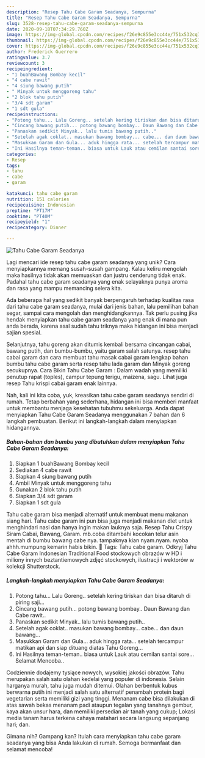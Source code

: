 ```yaml
---
description: "Resep Tahu Cabe Garam Seadanya, Sempurna"
title: "Resep Tahu Cabe Garam Seadanya, Sempurna"
slug: 3528-resep-tahu-cabe-garam-seadanya-sempurna
date: 2020-09-18T07:34:29.760Z
image: https://img-global.cpcdn.com/recipes/f26e9c855e3cc44e/751x532cq70/tahu-cabe-garam-seadanya-foto-resep-utama.jpg
thumbnail: https://img-global.cpcdn.com/recipes/f26e9c855e3cc44e/751x532cq70/tahu-cabe-garam-seadanya-foto-resep-utama.jpg
cover: https://img-global.cpcdn.com/recipes/f26e9c855e3cc44e/751x532cq70/tahu-cabe-garam-seadanya-foto-resep-utama.jpg
author: Frederick Guerrero
ratingvalue: 3.7
reviewcount: 3
recipeingredient:
- "1 buahBawang Bombay kecil"
- "4 cabe rawit"
- "4 siung bawang putih"
- " Minyak untuk menggoreng tahu"
- "2 blok tahu putih"
- "3/4 sdt garam"
- "1 sdt gula"
recipeinstructions:
- "Potong tahu... Lalu Goreng.. setelah kering tiriskan dan bisa ditaruh di piring saji..."
- "Cincang bawang putih... potong bawang bombay.. Daun Bawang dan Cabe rawit.."
- "Panaskan sedikit Minyak.. lalu tumis bawang putih.."
- "Setelah agak coklat.. masukan bawang bombay... cabe... dan daun bawang..."
- "Masukkan Garam dan Gula... aduk hingga rata... setelah tercampur matikan api dan siap dituang diatas Tahu Goreng..."
- "Ini Hasilnya teman-teman.. biasa untuk Lauk atau cemilan santai sore... Selamat Mencoba.."
categories:
- Resep
tags:
- tahu
- cabe
- garam

katakunci: tahu cabe garam 
nutrition: 151 calories
recipecuisine: Indonesian
preptime: "PT17M"
cooktime: "PT40M"
recipeyield: "1"
recipecategory: Dinner

---
```



![Tahu Cabe Garam Seadanya](https://img-global.cpcdn.com/recipes/f26e9c855e3cc44e/751x532cq70/tahu-cabe-garam-seadanya-foto-resep-utama.jpg)

Lagi mencari ide resep tahu cabe garam seadanya yang unik? Cara menyiapkannya memang susah-susah gampang. Kalau keliru mengolah maka hasilnya tidak akan memuaskan dan justru cenderung tidak enak. Padahal tahu cabe garam seadanya yang enak selayaknya punya aroma dan rasa yang mampu memancing selera kita.

Ada beberapa hal yang sedikit banyak berpengaruh terhadap kualitas rasa dari tahu cabe garam seadanya, mulai dari jenis bahan, lalu pemilihan bahan segar, sampai cara mengolah dan menghidangkannya. Tak perlu pusing jika hendak menyiapkan tahu cabe garam seadanya yang enak di mana pun anda berada, karena asal sudah tahu triknya maka hidangan ini bisa menjadi sajian spesial.

Selanjutnya, tahu goreng akan ditumis kembali bersama cincangan cabai, bawang putih, dan bumbu-bumbu, yaitu garam salah satunya. resep tahu cabai garam dan cara membuat tahu masak cabai garam lengkap bahan bumbu tahu cabe garam serta resep tahu lada garam dan Minyak goreng secukupnya. Cara Bikin Tahu Cabe Garam : Dalam wadah yang memiliki penutup rapat (toples), campur tepung terigu, maizena, sagu. Lihat juga resep Tahu krispi cabai garam enak lainnya.


Nah, kali ini kita coba, yuk, kreasikan tahu cabe garam seadanya sendiri di rumah. Tetap berbahan yang sederhana, hidangan ini bisa memberi manfaat untuk membantu menjaga kesehatan tubuhmu sekeluarga. Anda dapat menyiapkan Tahu Cabe Garam Seadanya menggunakan 7 bahan dan 6 langkah pembuatan. Berikut ini langkah-langkah dalam menyiapkan hidangannya.

<!--inarticleads1-->

##### Bahan-bahan dan bumbu yang dibutuhkan dalam menyiapkan Tahu Cabe Garam Seadanya:

1. Siapkan 1 buahBawang Bombay kecil
1. Sediakan 4 cabe rawit
1. Siapkan 4 siung bawang putih
1. Ambil  Minyak untuk menggoreng tahu
1. Gunakan 2 blok tahu putih
1. Siapkan 3/4 sdt garam
1. Siapkan 1 sdt gula


Tahu cabe garam bisa menjadi alternatif untuk membuat menu makanan siang hari. Tahu cabe garam ini pun bisa juga menjadi makanan diet untuk menghindari nasi dan hanya ingin makan lauknya saja. Resep Tahu Crispy Siram Cabai, Bawang, Garam. mb.coba ditambahi kocokan telur asin mentah di bumbu bawang cabe nya. tampaknya kian nyam.nyam. nyoba ahhh.mumpung kemarin habis bikin.  Tags: Tahu cabe garam. Odkryj Tahu Cabe Garam Indonesian Traditional Food stockowych obrazów w HD i miliony innych beztantiemowych zdjęć stockowych, ilustracji i wektorów w kolekcji Shutterstock. 

<!--inarticleads2-->

##### Langkah-langkah menyiapkan Tahu Cabe Garam Seadanya:

1. Potong tahu... Lalu Goreng.. setelah kering tiriskan dan bisa ditaruh di piring saji...
1. Cincang bawang putih... potong bawang bombay.. Daun Bawang dan Cabe rawit..
1. Panaskan sedikit Minyak.. lalu tumis bawang putih..
1. Setelah agak coklat.. masukan bawang bombay... cabe... dan daun bawang...
1. Masukkan Garam dan Gula... aduk hingga rata... setelah tercampur matikan api dan siap dituang diatas Tahu Goreng...
1. Ini Hasilnya teman-teman.. biasa untuk Lauk atau cemilan santai sore... Selamat Mencoba..


Codziennie dodajemy tysiące nowych, wysokiej jakości obrazów. Tahu merupakan salah satu olahan kedelai yang populer di indonesia. Selain harganya murah, tahu juga mudah ditemui. Olahan berbentuk kubus berwarna putih ini menjadi salah satu alternatif penambah protein bagi vegetarian serta memiliki gizi yang tinggi. Menanam cabe bisa dilakukan di atas sawah bekas menanam padi ataupun tegalan yang tanahnya gembur, kaya akan unsur hara, dan memiliki persedian air tanah yang cukup; Lokasi media tanam harus terkena cahaya matahari secara langsung sepanjang hari; dan. 

Gimana nih? Gampang kan? Itulah cara menyiapkan tahu cabe garam seadanya yang bisa Anda lakukan di rumah. Semoga bermanfaat dan selamat mencoba!
